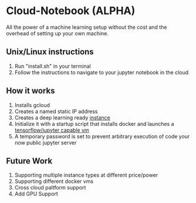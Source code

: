 # Cloud-Notebook (ALPHA)

All the power of a machine learning setup without the cost and the overhead of setting up your own machine.

## Unix/Linux instructions
1. Run "install.sh" in your terminal
2. Follow the instructions to navigate to your jupyter notebook in the cloud

## How it works
1. Installs gcloud
2. Creates a named static IP address
3. Creates a deep learning ready [instance](https://cloud.google.com/deep-learning-vm/docs/cli)
4. Initialize it with a startup script that installs docker and launches a [tensorflow/jupyter capable vm](https://hub.docker.com/r/jupyter/tensorflow-notebook)
5. A temporary password is set to prevent arbitrary execution of code your now public jupyter server

## Future Work
1. Supporting multiple instance types at different price/power
2. Supporting different docker vms
3. Cross cloud paltform support
4. Add GPU Support
